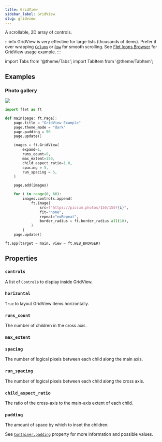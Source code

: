 ```yaml
---
title: GridView
sidebar_label: GridView
slug: gridview
---
```


A scrollable, 2D array of controls.

:::info
GridView is very effective for large lists (thousands of items). Prefer it over wrapping [`Column`](column) or [`Row`](row) for smooth scrolling. See [Flet Icons Browser](https://github.com/flet-dev/examples/blob/main/python/apps/icons-browser/main.py) for GridView usage example.
:::

import Tabs from '@theme/Tabs';
import TabItem from '@theme/TabItem';

## Examples

### Photo gallery

<img src="/img/docs/controls/gridview/photo-gallery.png" className="screenshot-50"/>

<Tabs groupId="language">
  <TabItem value="python" label="Python" default>

```python
import flet as ft

def main(page: ft.Page):
    page.title = "GridView Example"
    page.theme_mode = "dark"
    page.padding = 50
    page.update()

    images = ft.GridView(
        expand=1,
        runs_count=5,
        max_extent=150,
        child_aspect_ratio=1.0,
        spacing = 5,
        run_spacing = 5,
    )

    page.add(images)

    for i in range(0, 60):
        images.controls.append(
            ft.Image(
                src=f"https://picsum.photos/150/150?{i}",
                fit="none",
                repeat="noRepeat",
                border_radius = ft.border_radius.all(10),
            )
        )
    page.update()

ft.app(target = main, view = ft.WEB_BROWSER)
```
  </TabItem>
</Tabs>

## Properties

### `controls`

A list of `Control`s to display inside GridView.

### `horizontal`

`True` to layout GridView items horizontally.

### `runs_count`

The number of children in the cross axis.

### `max_extent`

### `spacing`

The number of logical pixels between each child along the main axis.

### `run_spacing`

The number of logical pixels between each child along the cross axis.

### `child_aspect_ratio`

The ratio of the cross-axis to the main-axis extent of each child.

### `padding`

The amount of space by which to inset the children.

See [`Container.padding`](container#padding) property for more information and possible values.